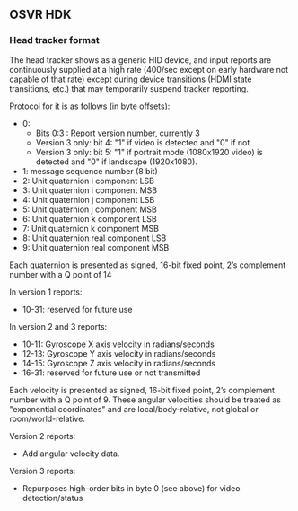 ## OSVR HDK
### Head tracker format
The head tracker shows as a generic HID device, and input reports are continuously supplied at a high rate (400/sec except on early hardware not capable of that rate) except during device transitions (HDMI state transitions, etc.) that may temporarily suspend tracker reporting.

Protocol for it is as follows (in byte offsets):

- 0:
  - Bits 0:3 : Report version number, currently 3
  - Version 3 only: bit 4: "1" if video is detected and "0" if not.
  - Version 3 only: bit 5: "1" if portrait mode (1080x1920 video) is detected and "0" if landscape (1920x1080).
- 1: message sequence number (8 bit)
- 2: Unit quaternion i component LSB
- 3: Unit quaternion i component MSB
- 4: Unit quaternion j component LSB
- 5: Unit quaternion j component MSB
- 6: Unit quaternion k component LSB
- 7: Unit quaternion k component MSB
- 8: Unit quaternion real component LSB
- 9: Unit quaternion real component MSB

Each quaternion is presented as signed, 16-bit fixed point, 2’s complement number with a Q point of 14

In version 1 reports:

- 10-31: reserved for future use

In version 2 and 3 reports:
- 10-11: Gyroscope X axis velocity in radians/seconds
- 12-13: Gyroscope Y axis velocity in radians/seconds
- 14-15: Gyroscope Z axis velocity in radians/seconds
- 16-31: reserved for future use or not transmitted

Each velocity is presented as signed, 16-bit fixed point, 2’s complement number with a Q point of 9. These angular velocities should be treated as "exponential coordinates" and are local/body-relative, not global or room/world-relative.

Version 2 reports:
- Add angular velocity data.

Version 3 reports:
- Repurposes high-order bits in byte 0 (see above) for video detection/status
